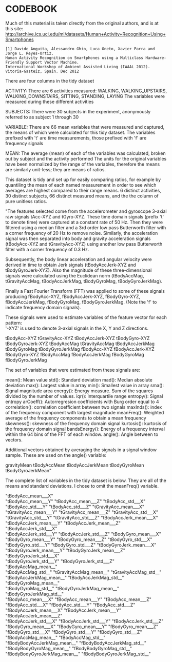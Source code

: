 CODEBOOK
=================

Much of this material is taken directly from the original authors, and is at this site:
  http://archive.ics.uci.edu/ml/datasets/Human+Activity+Recognition+Using+Smartphones
  
	[1] Davide Anguita, Alessandro Ghio, Luca Oneto, Xavier Parra and Jorge L. Reyes-Ortiz. 
	Human Activity Recognition on Smartphones using a Multiclass Hardware-Friendly Support Vector Machine.
	International Workshop of Ambient Assisted Living (IWAAL 2012). Vitoria-Gasteiz, Spain. Dec 2012

There are four columns in the tidy dataset

ACTIVITY: There are 6 activities measured: WALKING, WALKING_UPSTAIRS, WALKING_DOWNSTAIRS, SITTING, STANDING, LAYING
  The variables were measured during these different activities
  
SUBJECTS: There were 30 subjects in the experiment, anonymously referred to as subject 1 through 30

VARIABLE: There are 66 mean variables that were measured and captured, the means of which were calculated for this tidy dataset.
  The variables prefixed with 't' are time measurements, those prefixed with 'f' are frequency signals

MEAN: The average (mean) of each of the variables was calculated, broken out by subject and the activity performed
  The units for the original variables have been normalized by the range of the variables, therefore the
  means are similarly unit-less; they are means of ratios.
  
This dataset is tidy and set up for easily comparing ratios, for example by quantiling the mean of each named measurement in
order to see which averages are highest compared to their range means. 6 distinct activities, 30 distinct subjects, 66 distinct
measured means, and the the column of pure unitless ratios.

"The features selected come from the accelerometer and gyroscope 3-axial raw signals tAcc-XYZ and tGyro-XYZ.
These time domain signals (prefix 't' to denote time) were captured at a constant rate of 50 Hz.
Then they were filtered using a median filter and a 3rd order low pass Butterworth filter with a corner frequency of 20 Hz to remove noise.
Similarly, the acceleration signal was then separated into body and gravity acceleration signals (tBodyAcc-XYZ and tGravityAcc-XYZ) using
  another low pass Butterworth filter with a corner frequency of 0.3 Hz. 

Subsequently, the body linear acceleration and angular velocity were derived in time to obtain Jerk signals (tBodyAccJerk-XYZ and tBodyGyroJerk-XYZ).
 Also the magnitude of these three-dimensional signals were calculated using the Euclidean norm (tBodyAccMag, tGravityAccMag, tBodyAccJerkMag, tBodyGyroMag, tBodyGyroJerkMag). 

Finally a Fast Fourier Transform (FFT) was applied to some of these signals producing fBodyAcc-XYZ, fBodyAccJerk-XYZ, fBodyGyro-XYZ,
 fBodyAccJerkMag, fBodyGyroMag, fBodyGyroJerkMag. (Note the 'f' to indicate frequency domain signals). 

These signals were used to estimate variables of the feature vector for each pattern:  
'-XYZ' is used to denote 3-axial signals in the X, Y and Z directions.

tBodyAcc-XYZ
tGravityAcc-XYZ
tBodyAccJerk-XYZ
tBodyGyro-XYZ
tBodyGyroJerk-XYZ
tBodyAccMag
tGravityAccMag
tBodyAccJerkMag
tBodyGyroMag
tBodyGyroJerkMag
fBodyAcc-XYZ
fBodyAccJerk-XYZ
fBodyGyro-XYZ
fBodyAccMag
fBodyAccJerkMag
fBodyGyroMag
fBodyGyroJerkMag

The set of variables that were estimated from these signals are: 

mean(): Mean value
std(): Standard deviation
mad(): Median absolute deviation 
max(): Largest value in array
min(): Smallest value in array
sma(): Signal magnitude area
energy(): Energy measure. Sum of the squares divided by the number of values. 
iqr(): Interquartile range 
entropy(): Signal entropy
arCoeff(): Autorregresion coefficients with Burg order equal to 4
correlation(): correlation coefficient between two signals
maxInds(): index of the frequency component with largest magnitude
meanFreq(): Weighted average of the frequency components to obtain a mean frequency
skewness(): skewness of the frequency domain signal 
kurtosis(): kurtosis of the frequency domain signal 
bandsEnergy(): Energy of a frequency interval within the 64 bins of the FFT of each window.
angle(): Angle between to vectors.

Additional vectors obtained by averaging the signals in a signal window sample. These are used on the angle() variable:

gravityMean
tBodyAccMean
tBodyAccJerkMean
tBodyGyroMean
tBodyGyroJerkMean"

The complete list of variables in the tidy dataset is below. They are all of the means and standard deviations.
I chose to omit the meanFreq() variable.

 "tBodyAcc_mean___X"          
 "tBodyAcc_mean___Y"           "tBodyAcc_mean___Z"           "tBodyAcc_std___X"           
 "tBodyAcc_std___Y"            "tBodyAcc_std___Z"            "tGravityAcc_mean___X"       
 "tGravityAcc_mean___Y"        "tGravityAcc_mean___Z"        "tGravityAcc_std___X"        
 "tGravityAcc_std___Y"         "tGravityAcc_std___Z"         "tBodyAccJerk_mean___X"      
 "tBodyAccJerk_mean___Y"       "tBodyAccJerk_mean___Z"       "tBodyAccJerk_std___X"       
 "tBodyAccJerk_std___Y"        "tBodyAccJerk_std___Z"        "tBodyGyro_mean___X"         
 "tBodyGyro_mean___Y"          "tBodyGyro_mean___Z"          "tBodyGyro_std___X"          
 "tBodyGyro_std___Y"           "tBodyGyro_std___Z"           "tBodyGyroJerk_mean___X"     
 "tBodyGyroJerk_mean___Y"      "tBodyGyroJerk_mean___Z"      "tBodyGyroJerk_std___X"      
 "tBodyGyroJerk_std___Y"       "tBodyGyroJerk_std___Z"       "tBodyAccMag_mean__"         
 "tBodyAccMag_std__"           "tGravityAccMag_mean__"       "tGravityAccMag_std__"       
 "tBodyAccJerkMag_mean__"      "tBodyAccJerkMag_std__"       "tBodyGyroMag_mean__"        
 "tBodyGyroMag_std__"          "tBodyGyroJerkMag_mean__"     "tBodyGyroJerkMag_std__"     
 "fBodyAcc_mean___X"           "fBodyAcc_mean___Y"           "fBodyAcc_mean___Z"          
 "fBodyAcc_std___X"            "fBodyAcc_std___Y"            "fBodyAcc_std___Z"           
 "fBodyAccJerk_mean___X"       "fBodyAccJerk_mean___Y"       "fBodyAccJerk_mean___Z"      
 "fBodyAccJerk_std___X"        "fBodyAccJerk_std___Y"        "fBodyAccJerk_std___Z"       
 "fBodyGyro_mean___X"          "fBodyGyro_mean___Y"          "fBodyGyro_mean___Z"         
 "fBodyGyro_std___X"           "fBodyGyro_std___Y"           "fBodyGyro_std___Z"          
 "fBodyAccMag_mean__"          "fBodyAccMag_std__"           "fBodyBodyAccJerkMag_mean__" 
 "fBodyBodyAccJerkMag_std__"   "fBodyBodyGyroMag_mean__"     "fBodyBodyGyroMag_std__"     
 "fBodyBodyGyroJerkMag_mean__" "fBodyBodyGyroJerkMag_std__"
